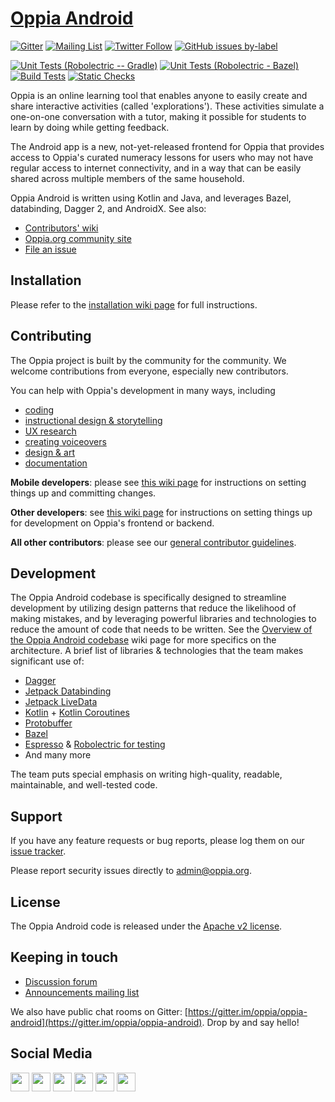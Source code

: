 # [Oppia Android](https://www.oppia.org)
[![Gitter](https://img.shields.io/badge/chat-on%20gitter-ff006f.svg)](https://gitter.im/oppia/oppia-android?utm_source=badge&utm_medium=badge&utm_campaign=pr-badge) [![Mailing List](https://img.shields.io/badge/Mailing%20List-Oppia%20Android-dev.svg)](mailto:oppia-android-dev@googlegroups.com) [![Twitter Follow](https://img.shields.io/twitter/follow/oppiaorg.svg?style=social&label=Follow&maxAge=2592000?style=flat-square)](https://twitter.com/oppiaorg) [![GitHub issues by-label](https://img.shields.io/github/issues-search/oppia/oppia-android?label=Available%20starter%20issues&query=is%3Aopen%20is%3Aissue%20label%3A%22good%20first%20issue%22%20no%3Aassignee)](https://github.com/oppia/oppia-android/issues?q=is%3Aopen+is%3Aissue+label%3A%22good+first+issue%22+no%3Aassignee)

[![Unit Tests (Robolectric -- Gradle)](https://github.com/oppia/oppia-android/actions/workflows/main.yml/badge.svg)](https://github.com/oppia/oppia-android/actions/workflows/main.yml) [![Unit Tests (Robolectric - Bazel)](https://github.com/oppia/oppia-android/actions/workflows/unit_tests.yml/badge.svg)](https://github.com/oppia/oppia-android/actions/workflows/unit_tests.yml) [![Build Tests](https://github.com/oppia/oppia-android/actions/workflows/build_tests.yml/badge.svg)](https://github.com/oppia/oppia-android/actions/workflows/build_tests.yml) [![Static Checks](https://github.com/oppia/oppia-android/actions/workflows/static_checks.yml/badge.svg)](https://github.com/oppia/oppia-android/actions/workflows/static_checks.yml)

Oppia is an online learning tool that enables anyone to easily create and share interactive activities (called 'explorations'). These activities simulate a one-on-one conversation with a tutor, making it possible for students to learn by doing while getting feedback.

The Android app is a new, not-yet-released frontend for Oppia that provides access to Oppia's curated numeracy lessons for users who may not have regular access to internet connectivity, and in a way that can be easily shared across multiple members of the same household.

Oppia Android is written using Kotlin and Java, and leverages Bazel, databinding, Dagger 2, and AndroidX. See also:

  * [Contributors' wiki](https://github.com/oppia/oppia-android/wiki)
  * [Oppia.org community site](https://www.oppia.org)
  * [File an issue](https://github.com/oppia/oppia-android/issues/new/choose)

## Installation

Please refer to the [installation wiki page](https://github.com/oppia/oppia-android/wiki/Contributing-to-Oppia-android#install-oppia-android) for full instructions.

## Contributing

The Oppia project is built by the community for the community. We welcome contributions from everyone, especially new contributors.

You can help with Oppia's development in many ways, including 
- [coding](https://github.com/oppia/oppia-android/wiki#instructions-for-making-a-code-change) 
- [instructional design & storytelling](https://github.com/oppia/oppia/wiki/Teaching-with-Oppia)
- [UX research](https://github.com/oppia/oppia/wiki/Conducting-research-with-students)
- [creating voiceovers](https://github.com/oppia/oppia/wiki/Instructions-for-voice-artists)
- [design & art](https://github.com/oppia/oppia/wiki/Contributing-to-Oppia%27s-design)
- [documentation](https://github.com/oppia/oppia-android/issues/1723)

**Mobile developers**: please see [this wiki page](https://github.com/oppia/oppia-android/wiki#instructions-for-making-a-code-change) for instructions on setting things up and committing changes.

**Other developers**: see [this wiki page](https://github.com/oppia/oppia/wiki/Contributing-code-to-Oppia#setting-things-up) for instructions on setting things up for development on Oppia's frontend or backend.

**All other contributors**: please see our [general contributor guidelines](https://github.com/oppia/oppia/wiki).


## Development
The Oppia Android codebase is specifically designed to streamline development by utilizing design patterns that reduce the likelihood of making mistakes, and by leveraging powerful libraries and technologies to reduce the amount of code that needs to be written. See the [Overview of the Oppia Android codebase](https://github.com/oppia/oppia-android/wiki/Overview-of-the-Oppia-Android-codebase-and-architecture) wiki page for more specifics on the architecture. A brief list of libraries & technologies that the team makes significant use of:
- [Dagger](https://dagger.dev/)
- [Jetpack Databinding](https://developer.android.com/topic/libraries/data-binding)
- [Jetpack LiveData](https://developer.android.com/topic/libraries/architecture/livedata)
- [Kotlin](https://kotlinlang.org/) + [Kotlin Coroutines](https://kotlinlang.org/docs/reference/coroutines-overview.html)
- [Protobuffer](https://developers.google.com/protocol-buffers)
- [Bazel](https://bazel.build/)
- [Espresso](https://developer.android.com/training/testing/espresso) & [Robolectric for testing](http://robolectric.org/)
- And many more

The team puts special emphasis on writing high-quality, readable, maintainable, and well-tested code.


## Support

If you have any feature requests or bug reports, please log them on our [issue tracker](https://github.com/oppia/oppia-android/issues/new/choose).

Please report security issues directly to admin@oppia.org.


## License

The Oppia Android code is released under the [Apache v2 license](https://github.com/oppia/oppia-android/blob/develop/LICENSE).


## Keeping in touch

  * [Discussion forum](http://groups.google.com/group/oppia)
  * [Announcements mailing list](http://groups.google.com/group/oppia-announce)

We also have public chat rooms on Gitter: [https://gitter.im/oppia/oppia-android](https://gitter.im/oppia/oppia-android). Drop by and say hello!

## Social Media
[<img height="30" src="https://img.shields.io/badge/twitter-1DA1F2.svg?&style=for-the-badge&logo=twitter&logoColor=white" />][twitter]
[<img height="30" src="https://img.shields.io/badge/linkedin-0077B5.svg?&style=for-the-badge&logo=linkedin&logoColor=white" />][LinkedIn]
[<img height="30" src = "https://img.shields.io/badge/facebook-1877F2.svg?&style=for-the-badge&logo=facebook&logoColor=white">][Facebook]
[<img height="30" src = "https://img.shields.io/badge/medium-12100E.svg?&style=for-the-badge&logo=medium&logoColor=white">][medium]
[<img height="30" src = "https://img.shields.io/badge/oppia.org%20youtube-FF0000.svg?&style=for-the-badge&logo=youtube&logoColor=white">][oppia-org-youtube]
[<img height="30" src = "https://img.shields.io/badge/oppia%20dev%20youtube-FF0000.svg?&style=for-the-badge&logo=youtube&logoColor=white">][dev-youtube]

[twitter]: https://twitter.com/oppiaorg
[linkedIn]: https://www.linkedin.com/company/oppia-org/
[medium]: https://medium.com/@oppia.org
[facebook]: https://www.facebook.com/oppiaorg/
[oppia-org-youtube]: https://www.youtube.com/channel/UC5c1G7BNDCfv1rczcBp9FPw
[dev-youtube]: https://www.youtube.com/channel/UCsrAX-oeqm0-NIQzQrdiUkQ
